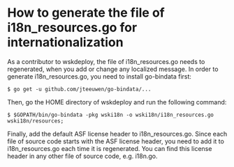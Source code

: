 # How to generate the file of i18n_resources.go for internationalization

As a contributor to wskdeploy, the file of i18n_resources.go needs to regenerated,
when you add or change any localized message. In order to generate i18n_resources.go,
you need to install go-bindata first:

```
$ go get -u github.com/jteeuwen/go-bindata/...
```

Then, go the HOME directory of wskdeploy and run the following command:

```
$ $GOPATH/bin/go-bindata -pkg wski18n -o wski18n/i18n_resources.go wski18n/resources;
```

Finally, add the default ASF license header to i18n_resources.go. Since each file of
source code starts with the ASF license header, you need to add it to i18n_resources.go
each time it is regenerated. You can find this license header in any other file of source
code, e.g. i18n.go.

